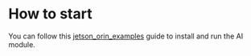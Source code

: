 
# How to start 
 You can follow this [jetson_orin_examples](https://github.com/R300-AI/jetson_orin_examples/tree/main/nvidia_jetson_ai_lab/modules) guide to install and run the AI module.
